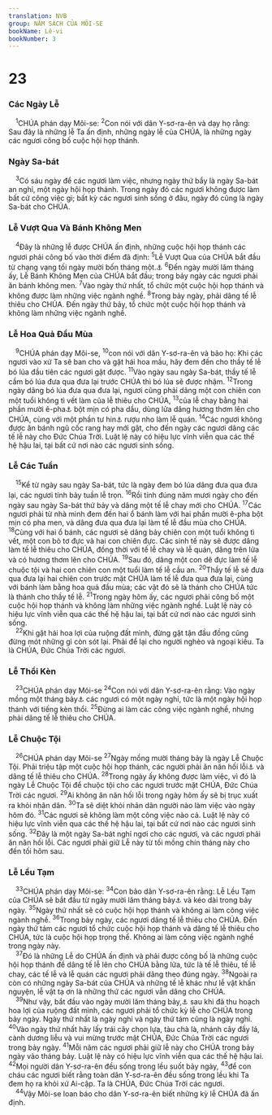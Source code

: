 ```yaml
---
translation: NVB
group: NĂM SÁCH CỦA MÔI-SE
bookName: Lê-vi 
bookNumber: 3
---
```


<div class="title"><h1>23</h1><h3>Các Ngày Lễ </h3></div>
<span class="verse le_23_1"> <sup>1</sup>CHÚA phán dạy Môi-se: </span>
<span class="verse le_23_2"><sup>2</sup>Con nói với dân Y-sơ-ra-ên và dạy họ rằng: Sau đây là những lễ Ta ấn định, những ngày lễ của CHÚA, là những ngày các ngươi công bố cuộc hội họp thánh. <br/></span>
<div class="title"><h3>Ngày Sa-bát </h3></div>
<span class="verse le_23_3"> <sup>3</sup>Có sáu ngày để các ngươi làm việc, nhưng ngày thứ bẩy là ngày Sa-bát an nghỉ, một ngày hội họp thánh. Trong ngày đó các ngươi không được làm bất cứ công việc gì; bất kỳ các ngươi sinh sống ở đâu, ngày đó cũng là ngày Sa-bát cho CHÚA. <br/></span>
<div class="title"><h3>Lễ Vượt Qua Và Bánh Không Men </h3></div>
<span class="verse le_23_4"> <sup>4</sup>Đây là những lễ được CHÚA ấn định, những cuộc hội họp thánh các ngươi phải công bố vào thời điểm đã định: </span>
<span class="verse le_23_5"><sup>5</sup>Lễ Vượt Qua của CHÚA bắt đầu từ chạng vạng tối ngày mười bốn tháng một.<a data-toggle="tooltip" data-placement="bottom" title="Cũng gọi là tháng Abid hay tháng Nisan, trong khoảng tháng 3, tháng 4 dương lịch">⚓</a></span>
<span class="verse le_23_6"><sup>6</sup>Đến ngày mười lăm tháng ấy, Lễ Bánh Không Men của CHÚA bắt đầu; trong bảy ngày các ngươi phải ăn bánh không men. </span>
<span class="verse le_23_7"><sup>7</sup>Vào ngày thứ nhất, tổ chức một cuộc hội họp thánh và không được làm những việc ngành nghề. </span>
<span class="verse le_23_8"><sup>8</sup>Trong bảy ngày, phải dâng tế lễ thiêu cho CHÚA. Đến ngày thứ bảy, tổ chức một cuộc hội họp thánh và không làm những việc ngành nghề. <br/></span>
<div class="title"><h3>Lễ Hoa Quả Đầu Mùa </h3></div>
<span class="verse le_23_9"> <sup>9</sup>CHÚA phán dạy Môi-se, </span>
<span class="verse le_23_10"><sup>10</sup>con nói với dân Y-sơ-ra-ên và bảo họ: Khi các ngươi vào xứ Ta sẽ ban cho và gặt hái hoa mầu, hãy đem đến cho thầy tế lễ bó lúa đầu tiên các ngươi gặt được. </span>
<span class="verse le_23_11"><sup>11</sup>Vào ngày sau ngày Sa-bát, thầy tế lễ cầm bó lúa đưa qua đưa lại trước CHÚA thì bó lúa sẽ được nhậm. </span>
<span class="verse le_23_12"><sup>12</sup>Trong ngày dâng bó lúa đưa qua đưa lại, ngươi cũng phải dâng một con chiên con một tuổi không tì vết làm của lễ thiêu cho CHÚA, </span>
<span class="verse le_23_13"><sup>13</sup>của lễ chay bằng hai phần mười ê-pha<a data-toggle="tooltip" data-placement="bottom" title="Độ 4l rưỡi">⚓</a> bột mịn có pha dầu, dùng lửa dâng hương thơm lên cho CHÚA, cùng với một phần tư hin<a data-toggle="tooltip" data-placement="bottom" title="Độ 1l">⚓</a> rượu nho làm lễ quán. </span>
<span class="verse le_23_14"><sup>14</sup>Các ngươi không được ăn bánh ngũ cốc rang hay mới gặt, cho đến ngày các ngươi dâng các tế lễ này cho Đức Chúa Trời. Luật lệ này có hiệu lực vĩnh viễn qua các thế hệ hậu lai, tại bất cứ nơi nào các ngươi sinh sống. <br/></span>
<div class="title"><h3>Lễ Các Tuần </h3></div>
<span class="verse le_23_15"> <sup>15</sup>Kể từ ngày sau ngày Sa-bát, tức là ngày đem bó lúa dâng đưa qua đưa lại, các ngươi tính bảy tuần lễ trọn. </span>
<span class="verse le_23_16"><sup>16</sup>Rồi tính đúng năm mươi ngày cho đến ngày sau ngày Sa-bát thứ bảy và dâng một tế lễ chay mới cho CHÚA. </span>
<span class="verse le_23_17"><sup>17</sup>Các ngươi phải từ nhà mình đem đến hai ổ bánh làm với hai phần mười ê-pha bột mịn có pha men, và dâng đưa qua đưa lại làm tế lễ đầu mùa cho CHÚA. </span>
<span class="verse le_23_18"><sup>18</sup>Cùng với hai ổ bánh, các ngươi sẽ dâng bảy chiên con một tuổi không tì vết, một con bò tơ đực và hai con chiên đực. Các sinh tế này sẽ được dâng làm tế lễ thiêu cho CHÚA, đồng thời với tế lễ chay và lễ quán, dâng trên lửa và có hương thơm lên cho CHÚA. </span>
<span class="verse le_23_19"><sup>19</sup>Sau đó, dâng một con dê đực làm tế lễ chuộc tội và hai con chiên con một tuổi làm tế lễ cầu an. </span>
<span class="verse le_23_20"><sup>20</sup>Thầy tế lễ sẽ đưa qua đưa lại hai chiên con trước mặt CHÚA làm tế lễ đưa qua đưa lại, cùng với bánh làm bằng hoa quả đầu mùa; các vật đó sẽ là thánh cho CHÚA tức là thánh cho thầy tế lễ. </span>
<span class="verse le_23_21"><sup>21</sup>Trong ngày hôm ấy, các ngươi phải công bố một cuộc hội họp thánh và không làm những việc ngành nghề. Luật lệ này có hiệu lực vĩnh viễn qua các thế hệ hậu lai, tại bất cứ nơi nào các ngươi sinh sống. <br/></span>
<span class="verse le_23_22"> <sup>22</sup>Khi gặt hái hoa lợi của ruộng đất mình, đừng gặt tận đầu đồng cũng đừng mót những gì còn sót lại. Phải để lại cho người nghèo và ngoại kiều. Ta là CHÚA, Đức Chúa Trời các ngươi. <br/></span>
<div class="title"><h3>Lễ Thổi Kèn </h3></div>
<span class="verse le_23_23"> <sup>23</sup>CHÚA phán dạy Môi-se </span>
<span class="verse le_23_24"><sup>24</sup>Con nói với dân Y-sơ-ra-ên rằng: Vào ngày mồng một tháng bảy<a data-toggle="tooltip" data-placement="bottom" title="Tháng Ê-tha-nim, về sau này gọi là ngày Rosh Hashanah, trong khoảng tháng 9, thánh 10 dương lịch">⚓</a> các ngươi có một ngày nghỉ, tức là một ngày hội họp thánh với tiếng kèn thổi. </span>
<span class="verse le_23_25"><sup>25</sup>Đừng ai làm các công việc ngành nghề, nhưng phải dâng tế lễ thiêu cho CHÚA. <br/></span>
<div class="title"><h3>Lễ Chuộc Tội </h3></div>
<span class="verse le_23_26"> <sup>26</sup>CHÚA phán dạy Môi-se </span>
<span class="verse le_23_27"><sup>27</sup>Ngày mồng mười tháng bảy là ngày Lễ Chuộc Tội. Phải triệu tập một cuộc hội họp thánh, các người phải ăn năn hối lỗi<a data-toggle="tooltip" data-placement="bottom" title="Ctd: kiêng ăn">⚓</a> và dâng tế lễ thiêu cho CHÚA. </span>
<span class="verse le_23_28"><sup>28</sup>Trong ngày ấy không được làm việc, vì đó là ngày Lễ Chuộc Tội để chuộc tội cho các ngươi trước mặt CHÚA, Đức Chúa Trời các ngươi. </span>
<span class="verse le_23_29"><sup>29</sup>Ai không ăn năn hối lỗi trong ngày hôm ấy sẽ bị trục xuất ra khỏi nhân dân. </span>
<span class="verse le_23_30"><sup>30</sup>Ta sẽ diệt khỏi nhân dân người nào làm việc vào ngày hôm đó. </span>
<span class="verse le_23_31"><sup>31</sup>Các ngươi sẽ không làm một công việc nào cả. Luật lệ này có hiệu lực vĩnh viễn qua các thế hệ hậu lai, tại bất cứ nơi nào các ngươi sinh sống. </span>
<span class="verse le_23_32"><sup>32</sup>Đây là một ngày Sa-bát nghỉ ngơi cho các ngươi, và các ngươi phải ăn năn hối lỗi. Các ngươi phải giữ Lễ này từ tối mồng chín tháng này cho đến tối hôm sau. <br/></span>
<div class="title"><h3>Lễ Lều Tạm </h3></div>
<span class="verse le_23_33"> <sup>33</sup>CHÚA phán dạy Môi-se: </span>
<span class="verse le_23_34"><sup>34</sup>Con bảo dân Y-sơ-ra-ên rằng: Lễ Lều Tạm của CHÚA sẽ bắt đầu từ ngày mười lăm tháng bảy<a data-toggle="tooltip" data-placement="bottom" title="Tháng Ê-tha-nim, trong khoảng tháng 9, tháng 10 dương lịch">⚓</a> và kéo dài trong bảy ngày. </span>
<span class="verse le_23_35"><sup>35</sup>Ngày thứ nhất sẽ có cuộc hội họp thánh và không ai làm công việc ngành nghề. </span>
<span class="verse le_23_36"><sup>36</sup>Trong bảy ngày, các ngươi dâng tế lễ thiêu cho CHÚA. Đến ngày thứ tám các ngươi tổ chức cuộc hội họp thánh và dâng tế lễ thiêu cho CHÚA, tức là cuộc hội họp trọng thể. Không ai làm công việc ngành nghề trong ngày này. <br/></span>
<span class="verse le_23_37"> <sup>37</sup>Đó là những Lễ do CHÚA ấn định và phải được công bố là những cuộc hội họp thánh để dâng tế lễ lên cho CHÚA bằng lửa, tức là tế lễ thiêu, tế lễ chay, các tế lễ và lễ quán các ngươi phải dâng theo đúng ngày. </span>
<span class="verse le_23_38"><sup>38</sup>Ngoài ra còn có những ngày Sa-bát của CHÚA và những tế lễ khác như lễ vật khấn nguyện, lễ vật tạ ơn là những thứ các ngươi vẫn dâng cho CHÚA. <br/></span>
<span class="verse le_23_39"> <sup>39</sup>Như vậy, bắt đầu vào ngày mười lăm tháng bảy,<a data-toggle="tooltip" data-placement="bottom" title="Tháng Ê-tha-nim, trong khoảng tháng 9, tháng 10 dương lịch">⚓</a> sau khi đã thu hoạch hoa lợi của ruộng đất mình, các ngươi phải tổ chức kỳ lễ cho CHÚA trong bảy ngày. Ngày thứ nhất là ngày nghỉ và ngày thứ tám cũng là ngày nghỉ. </span>
<span class="verse le_23_40"><sup>40</sup>Vào ngày thứ nhất hãy lấy trái cây chọn lựa, tàu chà là, nhánh cây đầy lá, cành dương liễu và vui mừng trước mặt CHÚA, Đức Chúa Trời các ngươi trong bảy ngày. </span>
<span class="verse le_23_41"><sup>41</sup>Mỗi năm các ngươi phải giữ lễ này cho CHÚA trong bảy ngày vào tháng bảy. Luật lệ này có hiệu lực vĩnh viễn qua các thế hệ hậu lai. </span>
<span class="verse le_23_42"><sup>42</sup>Mọi người dân Y-sơ-ra-ên đều sống trong lều suốt bảy ngày, </span>
<span class="verse le_23_43"><sup>43</sup>để con cháu các ngươi biết rằng toàn dân Y-sơ-ra-ên đều sống trong lều khi Ta đem họ ra khỏi xứ Ai-cập. Ta là CHÚA, Đức Chúa Trời các ngươi. <br/></span>
<span class="verse le_23_44"> <sup>44</sup>Vậy Môi-se loan báo cho dân Y-sơ-ra-ên biết những kỳ lễ CHÚA đã ấn định. <br/></span>
